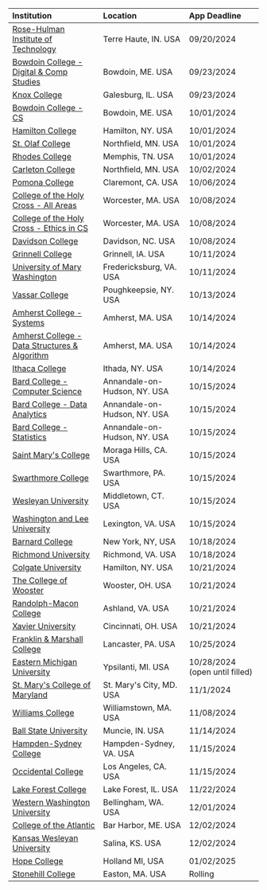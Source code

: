 
| **Institution** | **Location** | **App Deadline** |
| :----       | :---       | :--- |
| [Rose-Hulman Institute of Technology](#rose-hulman) | Terre Haute, IN. USA | 09/20/2024 |
| [Bowdoin College - Digital & Comp Studies](#bowdoin-comp) | Bowdoin, ME. USA | 09/23/2024 |
| [Knox College](#knox) | Galesburg, IL. USA | 09/23/2024 |
| [Bowdoin College - CS](#bowdoin-cs) | Bowdoin, ME. USA | 10/01/2024 |
| [Hamilton College](#hamilton) | Hamilton, NY. USA | 10/01/2024
| [St. Olaf College](#st-olaf) | Northfield, MN. USA | 10/01/2024 |
| [Rhodes College](#rhodes) | Memphis, TN. USA | 10/01/2024 |
| [Carleton College](#carleton) | Northfield, MN. USA | 10/02/2024 |
| [Pomona College](#pomona) | Claremont, CA. USA | 10/06/2024 |
| [College of the Holy Cross - All Areas](#holy-cross) |Worcester, MA. USA | 10/08/2024 |
| [College of the Holy Cross - Ethics in CS](#holy-cross-ethics) |Worcester, MA. USA | 10/08/2024 |
| [Davidson College](#davidson) |Davidson, NC. USA | 10/08/2024 |
| [Grinnell College](#grinnell) | Grinnell, IA. USA | 10/11/2024 |
| [University of Mary Washington](#umw) | Fredericksburg, VA. USA | 10/11/2024 |
| [Vassar College](#vassar) | Poughkeepsie, NY. USA | 10/13/2024 |
| [Amherst College - Systems](#amherst-systems) |Amherst, MA. USA | 10/14/2024 |
| [Amherst College - Data Structures & Algorithm](#amherst-data) |Amherst, MA. USA | 10/14/2024 |
| [Ithaca College](#ithaca) | Ithada, NY. USA | 10/14/2024 |
| [Bard College - Computer Science](#bard-cs) | Annandale-on-Hudson, NY. USA | 10/15/2024 |
| [Bard College - Data Analytics](#bard-da) | Annandale-on-Hudson, NY. USA | 10/15/2024 |
| [Bard College - Statistics](#bard-stat) | Annandale-on-Hudson, NY. USA | 10/15/2024 |
| [Saint Mary's College](#st-marys) | Moraga Hills, CA. USA | 10/15/2024 |
| [Swarthmore College](#swarthmore) | Swarthmore, PA. USA | 10/15/2024 |
| [Wesleyan University](#wesleyan) | Middletown, CT. USA | 10/15/2024 |
| [Washington and Lee University](#w-lee) | Lexington, VA. USA | 10/15/2024 |
| [Barnard College](#barnard) | New York, NY, USA | 10/18/2024 |
| [Richmond University](#richmond) | Richmond, VA. USA | 10/18/2024 | 
| [Colgate University](#colgate) | Hamilton, NY. USA | 10/21/2024 | 
| [The College of Wooster](#wooster) | Wooster, OH. USA | 10/21/2024 |
| [Randolph-Macon College](#randolph) | Ashland, VA. USA | 10/21/2024 | 
| [Xavier University](#xavier) | Cincinnati, OH. USA | 10/21/2024 |
| [Franklin & Marshall College](#franklinmarshall) | Lancaster, PA. USA | 10/25/2024 |
| [Eastern Michigan University](#emu) | Ypsilanti, MI. USA | 10/28/2024 (open until filled) |
| [St. Mary's College of Maryland](#smcm) | St. Mary's City, MD. USA | 11/1/2024 |
| [Williams College](#williams) | Williamstown, MA. USA | 11/08/2024 |
| [Ball State University](#bsu) | Muncie, IN. USA | 11/14/2024 |
| [Hampden-Sydney College](#hampden-sydney) | Hampden-Sydney, VA. USA| 11/15/2024|
| [Occidental College](#oxy) | Los Angeles, CA. USA| 11/15/2024|
| [Lake Forest College](#LFC-cs) | Lake Forest, IL. USA | 11/22/2024|
| [Western Washington University](#WWU-ECE) | Bellingham, WA. USA | 12/01/2024|
| [College of the Atlantic](#coa) | Bar Harbor, ME. USA | 12/02/2024|
| [Kansas Wesleyan University](#kansaswesleyan) | Salina, KS. USA | 12/02/2024|
| [Hope College](#hopecollege) | Holland MI, USA | 01/02/2025 |
| [Stonehill College](#stonehill) | Easton, MA. USA | Rolling |
